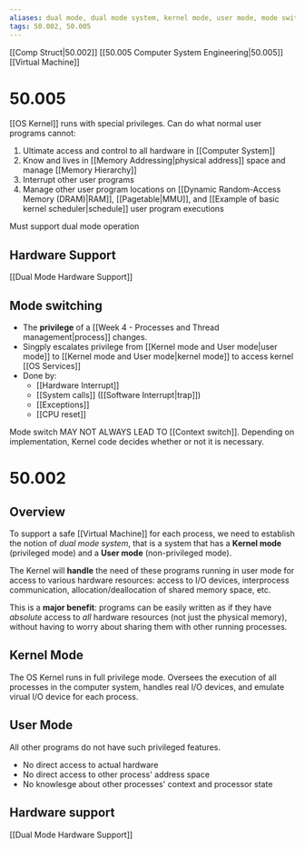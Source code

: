 ```yaml
---
aliases: dual mode, dual mode system, kernel mode, user mode, mode switch
tags: 50.002, 50.005
---
```

[[Comp Struct|50.002]]
[[50.005 Computer System Engineering|50.005]]
[[Virtual Machine]]

# 50.005
[[OS Kernel]] runs with special privileges. Can do what normal user programs cannot:
1. Ultimate access and control to all hardware in [[Computer System]]
2. Know and lives in [[Memory Addressing|physical address]] space and manage [[Memory Hierarchy]]
3. Interrupt other user programs
4. Manage other user program locations on [[Dynamic Random-Access Memory (DRAM)|RAM]], [[Pagetable|MMU]], and [[Example of basic kernel scheduler|schedule]] user program executions

Must support dual mode operation

## Hardware Support
[[Dual Mode Hardware Support]]

## Mode switching
- The **privilege** of a [[Week 4 - Processes and Thread management|process]] changes.
- Singply escalates privilege from [[Kernel mode and User mode|user mode]] to [[Kernel mode and User mode|kernel mode]] to access kernel [[OS Services]]
- Done by:
	- [[Hardware Interrupt]]
	- [[System calls]] ([[Software Interrupt|trap]])
	- [[Exceptions]]
	- [[CPU reset]]

Mode switch MAY NOT ALWAYS LEAD TO [[Context switch]]. Depending on implementation, Kernel code decides whether or not it is necessary.

# 50.002
## Overview
To support a safe [[Virtual Machine]] for each process, we need to establish the notion of *dual mode system*, that is a system that has a **Kernel mode** (privileged mode) and a **User mode** (non-privileged mode).

The Kernel will **handle** the need of these programs running in user mode for access to various hardware resources: access to I/O devices, interprocess communication, allocation/deallocation of shared memory space, etc.

This is a **major benefit**: programs can be easily written as if they have _absolute_ access to _all_ hardware resources (not just the physical memory), without having to worry about sharing them with other running processes.

## Kernel Mode
The OS Kernel runs in full privilege mode.
Oversees the execution of all processes in the computer system, handles real I/O devices, and emulate virual I/O device for each process.

## User Mode
All other programs do not have such privileged features.
- No direct access to actual hardware
- No direct access to other process' address space
- No knowlesge about other processes' context and processor state

## Hardware support
[[Dual Mode Hardware Support]]